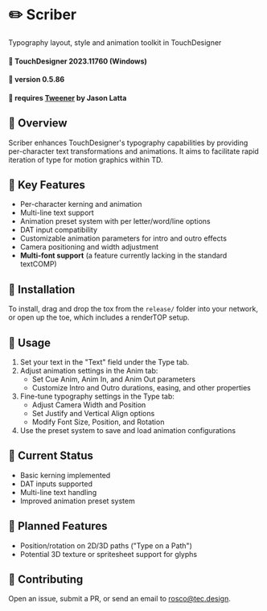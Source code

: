 # ✏️ Scriber 

Typography layout, style and animation toolkit in TouchDesigner

#### :floppy_disk: TouchDesigner 2023.11760 (Windows)
#### :floppy_disk: version 0.5.86
#### :floppy_disk: requires [Tweener](https://derivative.ca/community-post/asset/tweening-tweener-python-based-solution/65629) by Jason Latta

## 📖 Overview

Scriber enhances TouchDesigner's typography capabilities by providing per-character text transformations and animations. It aims to facilitate rapid iteration of type for motion graphics within TD.

## 🌟 Key Features

- Per-character kerning and animation
- Multi-line text support
- Animation preset system with per letter/word/line options
- DAT input compatibility
- Customizable animation parameters for intro and outro effects
- Camera positioning and width adjustment
- **Multi-font support** (a feature currently lacking in the standard textCOMP)

## 🚀 Installation

To install, drag and drop the tox from the `release/` folder into your network, or open up the toe, which includes a renderTOP setup.

## 🔧 Usage

1. Set your text in the "Text" field under the Type tab.
2. Adjust animation settings in the Anim tab:
   - Set Cue Anim, Anim In, and Anim Out parameters
   - Customize Intro and Outro durations, easing, and other properties
3. Fine-tune typography settings in the Type tab:
   - Adjust Camera Width and Position
   - Set Justify and Vertical Align options
   - Modify Font Size, Position, and Rotation
4. Use the preset system to save and load animation configurations

## 📝 Current Status

- Basic kerning implemented
- DAT inputs supported
- Multi-line text handling
- Improved animation preset system

## 🚧 Planned Features

- Position/rotation on 2D/3D paths ("Type on a Path")
- Potential 3D texture or spritesheet support for glyphs

## 🤝 Contributing

Open an issue, submit a PR, or send an email to rosco@tec.design.